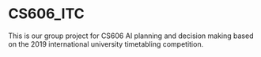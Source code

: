 # CS606_ITC
This is our group project for CS606 AI planning and decision making based on the 2019 international university timetabling competition. 
